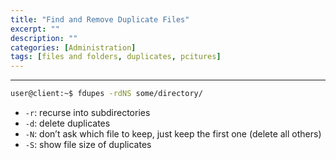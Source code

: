 ```yaml
---
title: "Find and Remove Duplicate Files"
excerpt: ""
description: ""
categories: [Administration]
tags: [files and folders, duplicates, pcitures]
---
```


---
```bash
user@client:~$ fdupes -rdNS some/directory/
```

+ `-r`: recurse into subdirectories
+ `-d`: delete duplicates
+ `-N`: don’t ask which file to keep, just keep the first one (delete all others)
+ `-S`: show file size of duplicates
